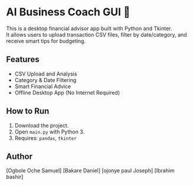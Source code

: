 # AI Business Coach GUI 💼

This is a desktop financial advisor app built with Python and Tkinter.  
It allows users to upload transaction CSV files, filter by date/category, and receive smart tips for budgeting.

## Features
- CSV Upload and Analysis
- Category & Date Filtering
- Smart Financial Advice
- Offline Desktop App (No Internet Required)

## How to Run
1. Download the project.
2. Open `main.py` with Python 3.
3. Requires: `pandas`, `tkinter`

## Author
[Ogbole Oche Samuel]
[Bakare Daniel]
[ojonye paul Joseph]
[Ibrahim bashir]
